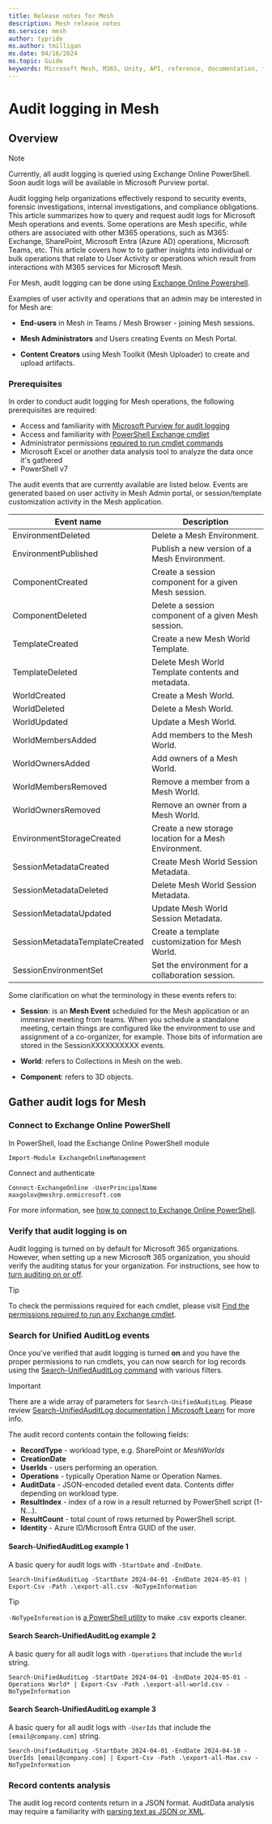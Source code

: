 ```yaml
---
title: Release notes for Mesh
description: Mesh release notes
ms.service: mesh
author: typride  
ms.author: tmilligan
ms.date: 04/16/2024
ms.topic: Guide
keywords: Microsoft Mesh, M365, Unity, API, reference, documentation, features, performance, powershell, Microsoft Purview
---
```


# Audit logging in Mesh

## Overview

> [!NOTE]
> Currently, all audit logging is queried using Exchange Online PowerShell. Soon audit logs will be available in Microsoft Purview portal.

<!---
Microsoft Purview auditing solutions provide an integrated solution to help organizations effectively respond to security events, forensic investigations, internal investigations, and compliance obligations.
--->
Audit logging help organizations effectively respond to security events, forensic investigations, internal investigations, and compliance obligations. This article summarizes how to query and request audit logs for Microsoft Mesh operations and events. Some operations are Mesh specific, while others are associated with other M365 operations, such as M365: Exchange, SharePoint, Microsoft Entra (Azure AD) operations, Microsoft Teams, etc. This article covers how to to gather insights into individual or bulk operations that relate to User Activity or operations which result from interactions with M365 services for Microsoft Mesh.

For Mesh, audit logging can be done using [Exchange Online Powershell](/powershell/exchange/exchange-online-powershell?view=exchange-ps).

Examples of user activity and operations that an admin may be interested in for Mesh are:

- **End-users** in Mesh in Teams / Mesh Browser - joining Mesh sessions.

- **Mesh Administrators** and Users creating Events on Mesh Portal.

- **Content Creators** using Mesh Toolkit (Mesh Uploader) to create and upload artifacts.

### Prerequisites

In order to conduct audit logging for Mesh operations, the following prerequisites are required:

- Access and familiarity with [Microsoft Purview for audit logging](/purview/purview)
- Access and familiarity with [PowerShell Exchange cmdlet](/purview/audit-log-search-script)
- Administrator permissions [required to run cmdlet commands](/powershell/exchange/connect-to-exchange-online-powershell?view=exchange-ps)
- Microsoft Excel or another data analysis tool to analyze the data once it's gathered
- PowerShell v7

The audit events that are currently available are listed below. Events are generated based on user activity in Mesh Admin portal, or session/template customization activity in the Mesh application.

| Event name                     | Description                                           |
|--------------------------------|-------------------------------------------------------|
| EnvironmentDeleted             | Delete a Mesh Environment.                            |
| EnvironmentPublished           | Publish a new version of a Mesh Environment.          |
| ComponentCreated               | Create a session component for a given Mesh session.  |
| ComponentDeleted               | Delete a session component of a given Mesh session.   |
| TemplateCreated                | Create a new Mesh World Template.                     |
| TemplateDeleted                | Delete Mesh World Template contents and metadata.     |
| WorldCreated                   | Create a Mesh World.                                  |
| WorldDeleted                   | Delete a Mesh World.                                  |
| WorldUpdated                   | Update a Mesh World.                                  |
| WorldMembersAdded              | Add members to the Mesh World.                        |
| WorldOwnersAdded               | Add owners of a Mesh World.                           |
| WorldMembersRemoved            | Remove a member from a Mesh World.                    |
| WorldOwnersRemoved             | Remove an owner from a Mesh World.                    |
| EnvironmentStorageCreated      | Create a new storage location for a Mesh Environment. |
| SessionMetadataCreated         | Create Mesh World Session Metadata.                   |
| SessionMetadataDeleted         | Delete Mesh World Session Metadata.                   |
| SessionMetadataUpdated         | Update Mesh World Session Metadata.                   |
| SessionMetadataTemplateCreated | Create a template customization for Mesh World.       |
| SessionEnvironmentSet          | Set the environment for a collaboration session.      |

Some clarification on what the terminology in these events refers to:

- **Session**: is an **Mesh Event** scheduled for the Mesh application or an immersive meeting from teams.  When you schedule a standalone meeting, certain things are configured like the environment to use and assignment of a co-organizer, for example. Those bits of information are stored in the SessionXXXXXXXXXX events.

- **World**: refers to Collections in Mesh on the web.

- **Component**: refers to 3D objects. 

## Gather audit logs for Mesh

### Connect to Exchange Online PowerShell

In PowerShell, load the Exchange Online PowerShell module

`Import-Module ExchangeOnlineManagement`

Connect and authenticate

`Connect-ExchangeOnline -UserPrincipalName maxgolov@meshrp.onmicrosoft.com`

For more information, see [how to connect to Exchange Online PowerShell](/powershell/exchange/connect-to-exchange-online-powershell?view=exchange-ps).

### Verify that audit logging is on

Audit logging is turned on by default for Microsoft 365 organizations. However, when setting up a new Microsoft 365 organization, you should verify the auditing status for your organization. For instructions, see how to [turn auditing on or off](/purview/audit-log-enable-disable).

> [!TIP]
> To check the permissions required for each cmdlet, please visit [Find the permissions required to run any Exchange cmdlet](/powershell/exchange/find-exchange-cmdlet-permissions?view=exchange-ps).

### Search for Unified AuditLog events

Once you've verified that audit logging is turned **on** and you have the proper permissions to run cmdlets, you can now search for log records using the [Search-UnifiedAuditLog command](/powershell/module/exchange/search-unifiedauditlog?view=exchange-ps) with various filters.

> [!IMPORTANT]
> There are a wide array of parameters for `Search-UnifiedAuditLog`. Please review [Search-UnifiedAuditLog documentation | Microsoft Learn](/powershell/module/exchange/search-unifiedauditlog?view=exchange-ps) for more info.

The audit record contents contain the following fields:

- **RecordType** - workload type, e.g. SharePoint or *MeshWorlds*
- **CreationDate**
- **UserIds** - users performing an operation.
- **Operations** - typically Operation Name or Operation Names.
- **AuditData** - JSON-encoded detailed event data. Contents differ depending on workload type.
- **ResultIndex** - index of a row in a result returned by PowerShell script (1-N...).
- **ResultCount** - total count of rows returned by PowerShell script.
- **Identity** - Azure ID/Microsoft Entra GUID of the user.

#### Search-UnifiedAuditLog example 1

A basic query for audit logs with `-StartDate` and `-EndDate`.

`Search-UnifiedAuditLog -StartDate 2024-04-01 -EndDate 2024-05-01 | Export-Csv -Path .\export-all.csv -NoTypeInformation`

> [!TIP]
> `-NoTypeInformation` is [a PowerShell utility](/powershell/module/microsoft.powershell.utility/export-csv?view=powershell-7.4) to make .csv exports cleaner.

#### Search Search-UnifiedAuditLog example 2

A basic query for all audit logs with `-Operations` that include the `World` string.

`Search-UnifiedAuditLog -StartDate 2024-04-01 -EndDate 2024-05-01 -Operations World* | Export-Csv -Path .\export-all-world.csv -NoTypeInformation`

#### Search Search-UnifiedAuditLog example 3

A basic query for all audit logs with `-UserIds` that include the `[email@company.com]` string.

`Search-UnifiedAuditLog -StartDate 2024-04-01 -EndDate 2024-04-10 -UserIds [email@company.com] | Export-Csv -Path .\export-all-Max.csv -NoTypeInformation`

### Record contents analysis

The audit log record contents return in a JSON format. AuditData analysis may require a familiarity with [parsing text as JSON or XML](https://support.microsoft.com/en-us/office/parse-text-as-json-or-xml-power-query-7436916b-210a-4299-83dd-8531a1d5e945).

